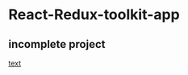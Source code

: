# React-Redux-toolkit-app

## incomplete project

[text](https://www.youtube.com/watch?v=NqzdVN2tyvQ&t=27s)
